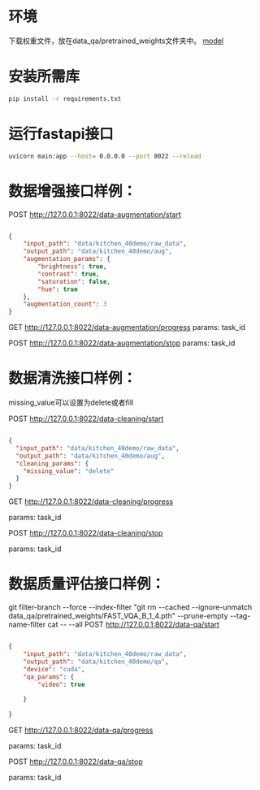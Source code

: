 
# 环境

下载权重文件，放在data_qa/pretrained_weights文件夹中。
 [model](https://github.com/TimothyHTimothy/FAST-VQA/releases/download/v2.0.0/FAST_VQA_B_1_4.pth) 

# 安装所需库
```bash
pip install -r requirements.txt
```

# 运行fastapi接口
```bash
uvicorn main:app --host= 0.0.0.0 --port 8022 --reload
```


# 数据增强接口样例：

POST http://127.0.0.1:8022/data-augmentation/start
```json

{
    "input_path": "data/kitchen_40demo/raw_data",
    "output_path": "data/kitchen_40demo/aug",
    "augmentation_params": {
        "brightness": true,
        "contrast": true,
        "saturation": false,
        "hue": true
    },
    "augmentation_count": 3
}


```

GET http://127.0.0.1:8022/data-augmentation/progress
params: task_id


POST http://127.0.0.1:8022/data-augmentation/stop
params: task_id

# 数据清洗接口样例：
missing_value可以设置为delete或者fill

POST http://127.0.0.1:8022/data-cleaning/start
```json

{
  "input_path": "data/kitchen_40demo/raw_data",
  "output_path": "data/kitchen_40demo/aug",
  "cleaning_params": {
    "missing_value": "delete"
  }
}


```

GET http://127.0.0.1:8022/data-cleaning/progress

params: task_id


POST http://127.0.0.1:8022/data-cleaning/stop

params: task_id


# 数据质量评估接口样例：

git filter-branch --force --index-filter "git rm --cached --ignore-unmatch data_qa/pretrained_weights/FAST_VQA_B_1_4.pth"  --prune-empty --tag-name-filter cat -- --all 
POST http://127.0.0.1:8022/data-qa/start
```json

{
    "input_path": "data/kitchen_40demo/raw_data",
    "output_path": "data/kitchen_40demo/qa",
    "device": "cuda",
    "qa_params": {
        "video": true
        
    }
  
}
```

GET http://127.0.0.1:8022/data-qa/progress

params: task_id


POST http://127.0.0.1:8022/data-qa/stop

params: task_id
